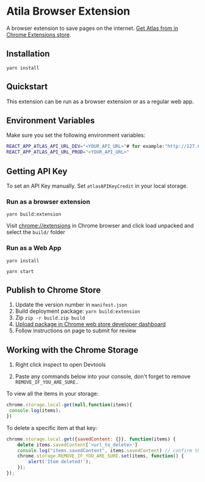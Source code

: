 # Atila Browser Extension

A browser extension to save pages on the internet. [Get Atlas from in Chrome Extensions store](https://chrome.google.com/webstore/detail/lhjdnmdnomdgjkbefpnehflckklipbak).

## Installation

`yarn install`

## Quickstart

This extension can be run as a browser extension or as a regular web app.

## Environment Variables

Make sure you set the following environment variables:

```bash
REACT_APP_ATLAS_API_URL_DEV="<YOUR_API_URL>"# for example:"http://127.0.0.1:8000"
REACT_APP_ATLAS_API_URL_PROD="<YOUR_API_URL>"
```
## Getting API Key

To set an API Key manually. Set `atlasAPIKeyCredit` in your local storage.
### Run as a browser extension

`yarn build:extension`

Visit [chrome://extensions](chrome://extensions) in Chrome browser and click load unpacked and select the `build/` folder

### Run as a Web App
`yarn install`

`yarn start`

## Publish to Chrome Store

1. Update the version number in `manifest.json`
1. Build deployment package: `yarn build:extension`
1. Zip `zip -r build.zip build`
1. [Upload package in Chrome web store developer dashboard](https://chrome.google.com/webstore/devconsole)
1. Follow instructions on page to submit for review

## Working with the Chrome Storage

1. Right click inspect to open Devtools

1. Paste any commands below into your console, don't forget to remove `REMOVE_IF_YOU_ARE_SURE.`

To view all the items in your storage:

```javascript
chrome.storage.local.get(null,function(items){
 console.log(items);
})
```

To delete a specific item at that key:

```javascript
chrome.storage.local.get({savedContent: {}}, function(items) {
    delete items.savedContent['<url_to_delete>']
    console.log("items.savedContent", items.savedContent) // confirm that this looks like what you expect
    chrome.storage.REMOVE_IF_YOU_ARE_SURE.set(items, function() {
        alert('Item deleted!');
    });
});

```